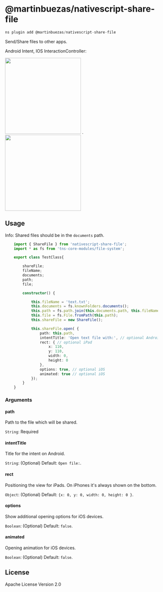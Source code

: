 # @martinbuezas/nativescript-share-file

```javascript
ns plugin add @martinbuezas/nativescript-share-file
```

Send/Share files to other apps.

Android Intent, IOS InteractionController:

<img src="https://github.com/braune-digital/nativescript-share-file/blob/master/preview/preview-android.png?raw=true" width="250"> .   <img src="https://github.com/braune-digital/nativescript-share-file/blob/master/preview/preview-ios.png?raw=true" width="250">


## Usage

Info: Shared files should be in the `documents` path.
	
```TypeScript
    import { ShareFile } from 'nativescript-share-file';
    import * as fs from 'tns-core-modules/file-system';

    export class TestClass{

        shareFile;
        fileName;
        documents;
        path;
        file;

        constructor() {

            this.fileName = 'text.txt';
            this.documents = fs.knownFolders.documents();
            this.path = fs.path.join(this.documents.path, this.fileName);
            this.file = fs.File.fromPath(this.path);
            this.shareFile = new ShareFile();

            this.shareFile.open( { 
                path: this.path, 
                intentTitle: 'Open text file with:', // optional Android
                rect: { // optional iPad
                    x: 110,
                    y: 110,
                    width: 0,
                    height: 0
                },
                options: true, // optional iOS
                animated: true // optional iOS
            });
        }
    }

```

### Arguments

#### path
Path to the file which will be shared.


`String`: Required


#### intentTitle
Title for the intent on Android. 

`String`: (Optional) 
Default: `Open file:`.


#### rect
Positioning the view for iPads. On iPhones it's always shown on the bottom. 

`Object`: (Optional) 
Default: `{x: 0, y: 0, width: 0, height: 0 }`.

#### options
Show additional opening options for iOS devices. 

`Boolean`: (Optional)
Default: `false`.

#### animated
Opening animation for iOS devices. 

`Boolean`: (Optional) 
Default: `false`.

## License

Apache License Version 2.0
